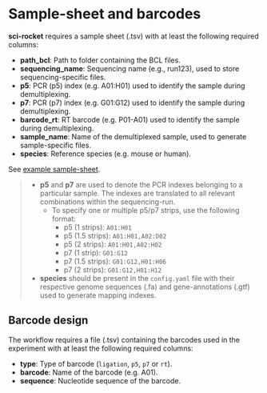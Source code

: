 # Sample-sheet and barcodes

**sci-rocket** requires a sample sheet (.tsv) with at least the following required columns:

* **path_bcl**: Path to folder containing the BCL files.
* **sequencing_name**: Sequencing name (e.g., run123), used to store sequencing-specific files.
* **p5**: PCR (p5) index (e.g. A01:H01) used to identify the sample during demultiplexing.
* **p7**: PCR (p7) index (e.g. G01:G12) used to identify the sample during demultiplexing.
* **barcode_rt**: RT barcode (e.g. P01-A01) used to identify the sample during demultiplexing.
* **sample_name**: Name of the demultiplexed sample, used to generate sample-specific files.
* **species**: Reference species (e.g. mouse or human).

See [example sample-sheet](https://github.com/odomlab2/snakemake-sciseq/blob/main/workflow/examples/example_samplesheet.tsv).

> * **p5** and **p7** are used to denote the PCR indexes belonging to a particular sample. The indexes are translated to all relevant combinations within the sequencing-run.
>   * To specify one or multiple p5/p7 strips, use the following format:
>     * p5 (1 strips): `A01:H01`
>     * p5 (1.5 strips): `A01:H01,A02:D02`
>     * p5 (2 strips): `A01:H01,A02:H02`
>     * p7 (1 strip): `G01:G12`
>     * p7 (1.5 strips): `G01:G12,H01:H06`
>     * p7 (2 strips): `G01:G12,H01:H12`
> * **species** should be present in the `config.yaml` file with their respective genome sequences (.fa) and gene-annotations (.gtf) used to generate mapping indexes.

## Barcode design

The workflow requires a file (.tsv) containing the barcodes used in the experiment with at least the following required columns:

* **type**: Type of barcode (`ligation`, `p5`, `p7` or `rt`).
* **barcode**: Name of the barcode (e.g. A01).
* **sequence**: Nucleotide sequence of the barcode.

